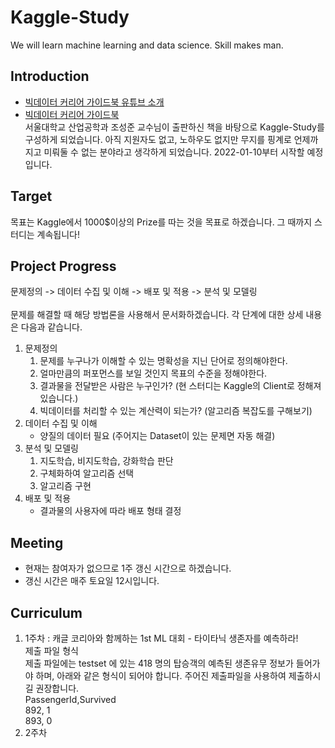 # Kaggle-Study
We will learn machine learning and data science. Skill makes man.

## Introduction
- [빅데이터 커리어 가이드북 유튜브 소개](https://www.youtube.com/watch?v=nPjsKGi1EIQ)
- [빅데이터 커리어 가이드북](http://www.yes24.com/Product/Goods/105106817)<br>
서울대학교 산업공학과 조성준 교수님이 출판하신 책을 바탕으로 Kaggle-Study를 구성하게 되었습니다. 아직 지원자도 없고, 노하우도 없지만 무지를 핑계로 언제까지고 미뤄둘 수 없는 분야라고 생각하게 되었습니다. 2022-01-10부터 시작할 예정입니다.

## Target
목표는 Kaggle에서 1000$이상의 Prize를 따는 것을 목표로 하겠습니다. 그 때까지 스터디는 계속됩니다!

## Project Progress
문제정의	-> 데이터 수집 및 이해		-> 배포 및 적용
		-> 분석 및 모델링<br><br>
문제를 해결할 때 해당 방법론을 사용해서 문서화하겠습니다. 각 단계에 대한 상세 내용은 다음과 같습니다.

1. 문제정의
	1. 문제를 누구나가 이해할 수 있는 명확성을 지닌 단어로 정의해야한다.
	2. 얼마만큼의 퍼포먼스를 보일 것인지 목표의 수준을 정해야한다.
	3. 결과물을 전달받은 사람은 누구인가? (현 스터디는 Kaggle의 Client로 정해져있습니다.)
	4. 빅데이터를 처리할 수 있는 계산력이 되는가? (알고리즘 복잡도를 구해보기)
2. 데이터 수집 및 이해
	- 양질의 데이터 필요 (주어지는 Dataset이 있는 문제면 자동 해결)
3. 분석 및 모델링
	1. 지도학습, 비지도학습, 강화학습 판단
	2. 구체화하여 알고리즘 선택
	3. 알고리즘 구현
4. 배포 및 적용
	- 결과물의 사용자에 따라 배포 형태 결정
	
## Meeting
- 현재는 참여자가 없으므로 1주 갱신 시간으로 하겠습니다.
- 갱신 시간은 매주 토요일 12시입니다.

## Curriculum
1. 1주차 : 캐글 코리아와 함께하는 1st ML 대회 - 타이타닉 생존자를 예측하라!<br>
제출 파일 형식<br>
제출 파일에는 testset 에 있는 418 명의 탑승객의 예측된 생존유무 정보가 들어가야 하며, 아래와 같은 형식이 되어야 합니다. 주어진 제출파일을 사용하여 제출하시길 권장합니다.<br>
PassengerId,Survived<br>
892, 1<br>
893, 0<br>
2. 2주차